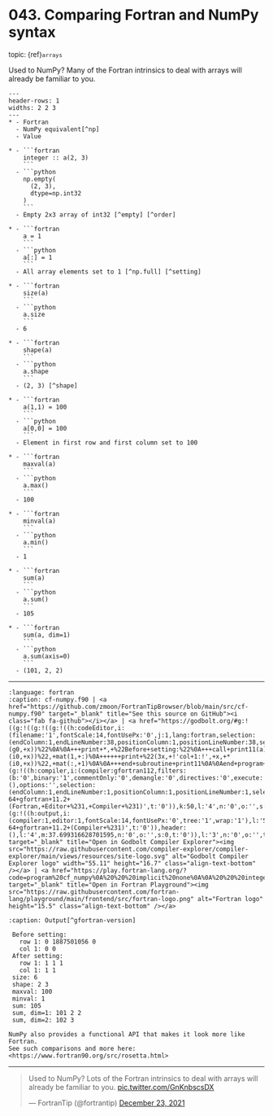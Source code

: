 # <span class='text-muted'>043.</span> Comparing Fortran and NumPy syntax

<span style='font-size: small;' class='text-muted'>topic: {ref}`arrays`</span>

Used to NumPy?
Many of the Fortran intrinsics to deal with arrays will already be familiar to you.

```{list-table} A bit of Fortran vs NumPy
---
header-rows: 1
widths: 2 2 3
---
* - Fortran
  - NumPy equivalent[^np]
  - Value

* - ```fortran 
    integer :: a(2, 3)
    ```
  - ```python
    np.empty(
      (2, 3),
      dtype=np.int32
    )
    ```
  - Empty 2x3 array of int32 [^empty] [^order]

* - ```fortran
    a = 1
    ```
  - ```python
    a[:] = 1
    ``` 
  - All array elements set to 1 [^np.full] [^setting]

* - ```fortran
    size(a)
    ``` 
  - ```python
    a.size
    ``` 
  - 6

* - ```fortran
    shape(a)
    ``` 
  - ```python
    a.shape
    ``` 
  - (2, 3) [^shape]

* - ```fortran
    a(1,1) = 100
    ``` 
  - ```python
    a[0,0] = 100
    ``` 
  - Element in first row and first column set to 100

* - ```fortran
    maxval(a)
    ``` 
  - ```python
    a.max()
    ``` 
  - 100

* - ```fortran
    minval(a)
    ``` 
  - ```python
    a.min()
    ``` 
  - 1

* - ```fortran
    sum(a)
    ``` 
  - ```python
    a.sum()
    ``` 
  - 105

* - ```fortran
    sum(a, dim=1)
    ``` 
  - ```python
    a.sum(axis=0)
    ``` 
  - (101, 2, 2)
```

[^np]: The NumPy examples assume
    ```python
    import numpy as np
    ```

[^empty]: In Fortran, the "empty" array may get values set to zero,
    but this is not guaranteed (compiler and hardware(?) dependence).
    With NumPy, the unintialized array elements will not (all) be zero.

[^np.full]: With NumPy,
    ```python
    a = np.full((m, n), value, dtype=np.int32)
    ```
    could be used  to achieve the result of the first two steps.

[^order]: In Fortran, remember that the array elements are stored in
    column-major order.
    In NumPy, row-major order is the default, though you can specify
    [on creation](https://numpy.org/doc/stable/reference/generated/numpy.empty.html)
    or [transform to](https://numpy.org/doc/stable/reference/generated/numpy.asfortranarray.html)
    column-major order.

[^setting]: **Notes**
    * Fortran supports the shorthand for setting all elements (`a = 1` above),
      but if you do that in Python, `a` becomes a single Python integer (`int`).

    * Fortran also supports setting all elements with colon syntax,
      but you must specify a `:` for each dimension.

    * In NumPy, `a[:]` and `a[...]` both work as shorthand for the entire array
      regardless of the number of dimensions,
      whereas in Fortran we need to give a colon for each dimension: `a(:,:)`.

    * For Fortran allocatable arrays, `a = ...` might[^b] re-allocate the array,
      whereas explicit `a(:,:) = ...` would not.
    
    [^b]: If it has already been allocated and the RHS is an array with
        a different shape from the LHS.
        `a = 1` like in our example still just sets all elements to 1.

[^shape]: `shape(a)` (Fortran) returns an integer array,
    whereas `a.shape` (NumPy) returns a tuple of Python `int`s
    (i.e., not NumPy integers).


---

```{literalinclude} ../../src/cf-numpy.f90
:language: fortran
:caption: cf-numpy.f90 | <a href="https://github.com/zmoon/FortranTipBrowser/blob/main/src/cf-numpy.f90" target="_blank" title="See this source on GitHub"><i class="fab fa-github"></i></a> | <a href="https://godbolt.org/#g:!((g:!((g:!((g:!((h:codeEditor,i:(filename:'1',fontScale:14,fontUsePx:'0',j:1,lang:fortran,selection:(endColumn:1,endLineNumber:38,positionColumn:1,positionLineNumber:38,selectionStartColumn:1,selectionStartLineNumber:38,startColumn:1,startLineNumber:38),source:'program+cf_numpy%0A+++implicit+none%0A%0A+++integer,+parameter+::+m+%3D+2,+n+%3D+3%0A+++integer+::+a(m,+n)%0A+++character(len%3D*),+parameter+::+fmt+%3D+%22(x,+a,+!':!',+x,+*(g0,+x))%22%0A%0A+++print+*,+%22Before+setting:%22%0A+++call+print11(a)%0A%0A+++a+%3D+1++!!+Set+all+elements%0A%0A+++print+*,+%22After+setting:%22%0A+++call+print11(a)%0A%0A+++print+fmt,+%22size%22,+size(a)%0A+++print+fmt,+%22shape%22,+shape(a)%0A%0A+++a(1,1)+%3D+100%0A+++%0A+++print+fmt,+%22maxval%22,+maxval(a)%0A+++print+fmt,+%22minval%22,+minval(a)%0A%0A+++print+fmt,+%22sum%22,+sum(a)%0A+++print+fmt,+%22sum,+dim%3D1%22,+sum(a,+dim%3D1)%0A+++print+fmt,+%22sum,+dim%3D2%22,+sum(a,+dim%3D2)%0A%0Acontains%0A%0A+++subroutine+print11(mat)%0A++++++integer,+intent(in)+::+mat(:,:)%0A%0A++++++print+%22(3x,+!'row+1:!',+x,+*(i0,+x))%22,+mat(1,+:)%0A++++++print+%22(3x,+!'col+1:!',+x,+*(i0,+x))%22,+mat(:,+1)%0A%0A+++end+subroutine+print11%0A%0Aend+program+cf_numpy%0A'),l:'5',n:'0',o:'Fortran+source+%231',t:'0')),k:50,l:'4',n:'0',o:'',s:0,t:'0'),(g:!((h:compiler,i:(compiler:gfortran112,filters:(b:'0',binary:'1',commentOnly:'0',demangle:'0',directives:'0',execute:'0',intel:'0',libraryCode:'0',trim:'1'),flagsViewOpen:'1',fontScale:14,fontUsePx:'0',j:1,lang:fortran,libs:!(),options:'',selection:(endColumn:1,endLineNumber:1,positionColumn:1,positionLineNumber:1,selectionStartColumn:1,selectionStartLineNumber:1,startColumn:1,startLineNumber:1),source:1,tree:'1'),l:'5',n:'0',o:'x86-64+gfortran+11.2+(Fortran,+Editor+%231,+Compiler+%231)',t:'0')),k:50,l:'4',n:'0',o:'',s:0,t:'0')),l:'2',m:62.300683371298405,n:'0',o:'',t:'0'),(g:!((h:output,i:(compiler:1,editor:1,fontScale:14,fontUsePx:'0',tree:'1',wrap:'1'),l:'5',n:'0',o:'Output+of+x86-64+gfortran+11.2+(Compiler+%231)',t:'0')),header:(),l:'4',m:37.699316628701595,n:'0',o:'',s:0,t:'0')),l:'3',n:'0',o:'',t:'0')),version:4" target="_blank" title="Open in Godbolt Compiler Explorer"><img src="https://raw.githubusercontent.com/compiler-explorer/compiler-explorer/main/views/resources/site-logo.svg" alt="Godbolt Compiler Explorer logo" width="55.11" height="16.7" class="align-text-bottom" /></a> | <a href="https://play.fortran-lang.org/?code=program%20cf_numpy%0A%20%20%20implicit%20none%0A%0A%20%20%20integer%2C%20parameter%20%3A%3A%20m%20%3D%202%2C%20n%20%3D%203%0A%20%20%20integer%20%3A%3A%20a%28m%2C%20n%29%0A%20%20%20character%28len%3D%2A%29%2C%20parameter%20%3A%3A%20fmt%20%3D%20%22%28x%2C%20a%2C%20%27%3A%27%2C%20x%2C%20%2A%28g0%2C%20x%29%29%22%0A%0A%20%20%20print%20%2A%2C%20%22Before%20setting%3A%22%0A%20%20%20call%20print11%28a%29%0A%0A%20%20%20a%20%3D%201%20%20%21%20Set%20all%20elements%0A%0A%20%20%20print%20%2A%2C%20%22After%20setting%3A%22%0A%20%20%20call%20print11%28a%29%0A%0A%20%20%20print%20fmt%2C%20%22size%22%2C%20size%28a%29%0A%20%20%20print%20fmt%2C%20%22shape%22%2C%20shape%28a%29%0A%0A%20%20%20a%281%2C1%29%20%3D%20100%0A%20%20%20%0A%20%20%20print%20fmt%2C%20%22maxval%22%2C%20maxval%28a%29%0A%20%20%20print%20fmt%2C%20%22minval%22%2C%20minval%28a%29%0A%0A%20%20%20print%20fmt%2C%20%22sum%22%2C%20sum%28a%29%0A%20%20%20print%20fmt%2C%20%22sum%2C%20dim%3D1%22%2C%20sum%28a%2C%20dim%3D1%29%0A%20%20%20print%20fmt%2C%20%22sum%2C%20dim%3D2%22%2C%20sum%28a%2C%20dim%3D2%29%0A%0Acontains%0A%0A%20%20%20subroutine%20print11%28mat%29%0A%20%20%20%20%20%20integer%2C%20intent%28in%29%20%3A%3A%20mat%28%3A%2C%3A%29%0A%0A%20%20%20%20%20%20print%20%22%283x%2C%20%27row%201%3A%27%2C%20x%2C%20%2A%28i0%2C%20x%29%29%22%2C%20mat%281%2C%20%3A%29%0A%20%20%20%20%20%20print%20%22%283x%2C%20%27col%201%3A%27%2C%20x%2C%20%2A%28i0%2C%20x%29%29%22%2C%20mat%28%3A%2C%201%29%0A%0A%20%20%20end%20subroutine%20print11%0A%0Aend%20program%20cf_numpy%0A" target="_blank" title="Open in Fortran Playground"><img src="https://raw.githubusercontent.com/fortran-lang/playground/main/frontend/src/fortran-logo.png" alt="Fortran logo" height="15.5" class="align-text-bottom" /></a>
```

```{code-block} text
:caption: Output[^gfortran-version]

 Before setting:
   row 1: 0 1887501056 0
   col 1: 0 0
 After setting:
   row 1: 1 1 1
   col 1: 1 1
 size: 6
 shape: 2 3
 maxval: 100
 minval: 1
 sum: 105
 sum, dim=1: 101 2 2
 sum, dim=2: 102 3

```

[^gfortran-version]: Compiled using `GNU Fortran (Ubuntu 11.3.0-1ubuntu1~22.04) 11.3.0` with no flags

```{note}
NumPy also provides a functional API that makes it look more like Fortran.
See such comparisons and more here:
<https://www.fortran90.org/src/rosetta.html>
```

---

<blockquote class="twitter-tweet"><p lang="en" dir="ltr">Used to NumPy? Lots of the Fortran intrinsics to deal with arrays will already be familiar to you. <a href="https://t.co/GnKnbscsDX">pic.twitter.com/GnKnbscsDX</a></p>&mdash; FortranTip (@fortrantip) <a href="https://twitter.com/fortrantip/status/1473958733571104773?ref_src=twsrc%5Etfw">December 23, 2021</a></blockquote><script async src="https://platform.twitter.com/widgets.js" charset="utf-8"></script>